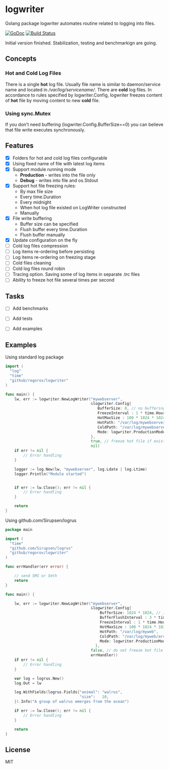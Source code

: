 # logwriter
Golang package logwriter automates routine related to logging into files.

[![GoDoc](https://godoc.org/github.com/regorov/logwriter?status.svg)](https://godoc.org/github.com/regorov/logwriter)
[![Build Status](https://travis-ci.org/regorov/logwriter.svg?branch=master)](https://travis-ci.org/regorov/logwriter)

Initial version finished. Stabilization, testing and benchmarkign are going.

## Concepts
### Hot and Cold Log Files
There is a single **hot** log file. Usually file name is similar to daemon/service name and located in */var/log/servicename/*. There are **cold** log files. In accordance to rules specified by logwriter.Config,
logwriter freezes content of **hot** file by moving content to new **cold** file.

### Using sync.Mutex
If you don't need buffering (logwriter.Config.BufferSize==0) you can believe that file write executes synchronously.

## Features
- [X] Folders for hot and cold log files configurable
- [X] Using fixed name of file with latest log items
- [X] Support module running mode
  - **Production** - writes into the file only
  - **Debug** - writes into file and os.Stdout
- [X] Support hot file freezing rules:
  - By max file size
  - Every time.Duration
  - Every midnight
  - When hot log file existed on LogWriter constructed
  - Manually
- [X] File write buffering
  - Buffer size can be specified
  - Flush buffer every time.Duration
  - Flush buffer manually
- [X] Update configuration on the fly
- [ ] Cold log files compression
- [ ] Log items re-ordering before persisting
- [ ] Log items re-ordering on freezing stage
- [ ] Cold files cleaning
- [ ] Cold log files round robin
- [ ] Tracing option. Saving some of log items in separate .trc files
- [ ] Ability to freeze hot file several times per second

## Tasks
- [ ] Add benchmarks
- [ ] Add tests
- [ ] Add examples


## Examples
Using standard log package
```Go
import (
  "log"
  "time"
  "github/regorov/logwriter"
)

func main() {
	lw, err := logwriter.NewLogWriter("mywebserver",
	                                  &logwriter.Config{
										 BufferSize: 0, // no buffering
 	                                     FreezeInterval : 1 * time.Hour, // create new log every hour
							             HotMaxSize : 100 * 1024 * 1024, // 100 MB max file size
	                                     HotPath: "/var/log/mywebserver",
	                                     ColdPath: "/var/log/mywebserver/arch",
	                                     Mode: logwriter.ProductionMode,
									  },
									  true, // freeze hot file if exists
					 				  nil)
	if err != nil {
		// Error handling
	}

	logger := log.New(lw, "mywebserver", log.Ldate | log.Ltime)
	logger.Println("Module started")


	if err := lw.Close(); err != nil {
        // Error handling
    }

	return
}
```

Using github.com/Sirupsen/logrus
```Go
package main

import (
  "time"
  "github.com/Sirupsen/logrus"
  "github/regorov/logwriter"
)

func errHandler(err error) {

	// send SMS or Smth
	return
}

func main() {

	lw, err := logwriter.NewLogWriter("mywebserver",
	                                  &logwriter.Config{
									      BufferSize: 1024 * 1024, // 1 MB
	                                      BufferFlushInterval : 3 * time.Second, // flush buffer every 3 sec
	                                      FreezeInterval : 1 * time.Hour, // create new log every hour
							              HotMaxSize : 100 * 1024 * 1024, // or when hot file size over 100 MB
	                                      HotPath: "/var/log/myweb",
	                                      ColdPath: "/var/log/myweb/arch",
	                                      Mode: logwriter.ProductionMode,
										},
					                  false, // do not freeze hot file if exists
					                  errHandler))
	if err != nil {
		// Error handling
	}

	var log = logrus.New()
  	log.Out = lw

	log.WithFields(logrus.Fields{"animal": "walrus",
        	                     "size":   10,
  	}).Info("A group of walrus emerges from the ocean")

	if err := lw.Close(); err != nil {
        // Error handling
    }

	return
}
```
## License
MIT
